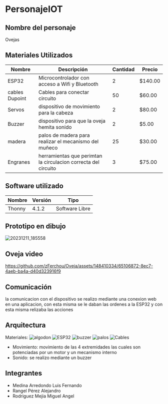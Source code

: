 # PersonajeIOT
## Nombre del personaje
Ovejas
## Materiales Utilizados
|  Nombre  | Descripción | Cantidad | Precio |
|----------|-------------|----------|--------|
| ESP32    | Microcontrolador con acceso a Wifi y Bluetooth| 2 | $140.00 |
| cables Dupoint | Cables para conectar circuito | 50 | $60.00 |
| Servos | dispositivo de movimiento para la cabeza | 2 | $80.00 |
| Buzzer | dispositivo para que la oveja hemita sonido | 2 | $5.00 |
| madera  | palos de madera para realizar el mecanismo del muñeco | 25 | $30.00 |
| Engranes | herramientas que perimtan la circulacion correcta del circuito | 3 | $75.00 |
## Software utilizado
| Nombre | Versión | Tipo |
|--------|---------|------|
| Thonny | 4.1.2 | Software Libre |

## Prototipo en dibujo

![20231211_185558](https://github.com/zFerchou/Oveja/assets/148410334/058982d7-3193-4830-b94b-8fdab9372d23)

## Oveja video

https://github.com/zFerchou/Oveja/assets/148410334/65106872-8ec7-4aeb-ba4a-d40d323916f9

## Comunicación 
la comunicacion con el dispositivo se realizo mediante una conexion web en una aplicacion, con esta misma se le daban las ordenes a la ESP32
y con esta misma relizaba las acciones

## Arquitectura
Materiales:
![algodon](https://github.com/zFerchou/Oveja/assets/148410334/c7effe28-7065-487a-8f54-395631b31a85)
![ESP32](https://github.com/zFerchou/Oveja/assets/148410334/15f3e710-0d60-4e60-88bf-e81be0472da2)
![buzzer](https://github.com/zFerchou/Oveja/assets/148410334/cd08185b-b01e-4bfa-872e-266f6de66149)
![palos](https://github.com/zFerchou/Oveja/assets/148410334/cd853086-6dbf-4ba1-a0b3-402c78988af0)
![Cables](https://github.com/zFerchou/Oveja/assets/148410334/c676983b-8c76-4889-9b56-f2f3dc8e569f)



* Movimiento: movimiento de las 4 extremidades las cuales son potenciadas por un motor y un mecanismo interno
* Sonido: se realizo mediante un buzzer
## Integrantes
* Medina Arredondo Luis Fernando
* Rangel Pérez Alejandro
* Rodriguez Mejia Miguel Angel
